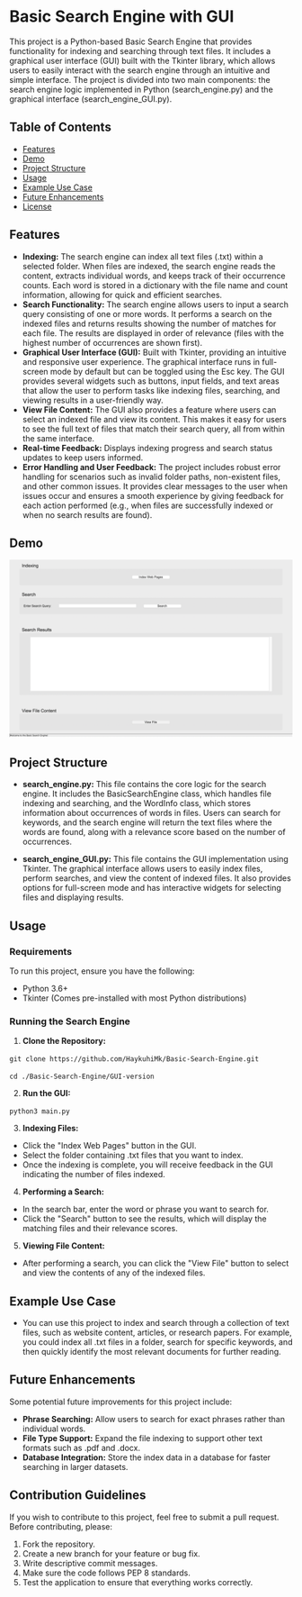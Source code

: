# Basic Search Engine with GUI

This project is a Python-based Basic Search Engine that provides functionality for indexing and searching through text files. It includes a graphical user interface (GUI) built with the Tkinter library, which allows users to easily interact with the search engine through an intuitive and simple interface. The project is divided into two main components: the search engine logic implemented in Python (search_engine.py) and the graphical interface (search_engine_GUI.py).

## Table of Contents

- [Features](#features)
- [Demo](#demo)
- [Project Structure](#project-structure)
- [Usage](#usage)
- [Example Use Case](#example-use-case)
- [Future Enhancements](#future-enhancements)
- [License](#license)

## Features

- **Indexing:** The search engine can index all text files (.txt) within a selected folder. When files are indexed, the search engine reads the content, extracts individual words, and keeps track of their occurrence counts. Each word is stored in a dictionary with the file name and count information, allowing for quick and efficient searches.
- **Search Functionality:** The search engine allows users to input a search query consisting of one or more words. It performs a search on the indexed files and returns results showing the number of matches for each file. The results are displayed in order of relevance (files with the highest number of occurrences are shown first).
- **Graphical User Interface (GUI):** Built with Tkinter, providing an intuitive and responsive user experience. The graphical interface runs in full-screen mode by default but can be toggled using the Esc key. The GUI provides several widgets such as buttons, input fields, and text areas that allow the user to perform tasks like indexing files, searching, and viewing results in a user-friendly way.
- **View File Content:** The GUI also provides a feature where users can select an indexed file and view its content. This makes it easy for users to see the full text of files that match their search query, all from within the same interface.
- **Real-time Feedback:** Displays indexing progress and search status updates to keep users informed.
- **Error Handling and User Feedback:** The project includes robust error handling for scenarios such as invalid folder paths, non-existent files, and other common issues. It provides clear messages to the user when issues occur and ensures a smooth experience by giving feedback for each action performed (e.g., when files are successfully indexed or when no search results are found).

## Demo

![Search Engine GUI Screenshot](Screenshots/gui_screenshot.png)

## Project Structure
- **search_engine.py:** This file contains the core logic for the search engine. It includes the BasicSearchEngine class, which handles file indexing and searching, and the WordInfo class, which stores information about occurrences of words in files. Users can search for keywords, and the search engine will return the text files where the words are found, along with a relevance score based on the number of occurrences.

- **search_engine_GUI.py:** This file contains the GUI implementation using Tkinter. The graphical interface allows users to easily index files, perform searches, and view the content of indexed files. It also provides options for full-screen mode and has interactive widgets for selecting files and displaying results.

## Usage

### Requirements
To run this project, ensure you have the following:

- Python 3.6+
- Tkinter (Comes pre-installed with most Python distributions)

### Running the Search Engine
1. **Clone the Repository:**
   
```git clone https://github.com/HaykuhiMk/Basic-Search-Engine.git```

```cd ./Basic-Search-Engine/GUI-version```

2. **Run the GUI:**

```python3 main.py```
   
3. **Indexing Files:**

- Click the "Index Web Pages" button in the GUI.
- Select the folder containing .txt files that you want to index.
- Once the indexing is complete, you will receive feedback in the GUI indicating the number of files indexed.

4. **Performing a Search:**

- In the search bar, enter the word or phrase you want to search for.
- Click the "Search" button to see the results, which will display the matching files and their relevance scores.

5. **Viewing File Content:**

- After performing a search, you can click the "View File" button to select and view the contents of any of the indexed files.
  
## Example Use Case
- You can use this project to index and search through a collection of text files, such as website content, articles, or research papers. For example, you could index all .txt files in a folder, search for specific keywords, and then quickly identify the most relevant documents for further reading.

## Future Enhancements
Some potential future improvements for this project include:

- **Phrase Searching:** Allow users to search for exact phrases rather than individual words.
- **File Type Support:** Expand the file indexing to support other text formats such as .pdf and .docx.
- **Database Integration:** Store the index data in a database for faster searching in larger datasets.

## Contribution Guidelines
If you wish to contribute to this project, feel free to submit a pull request. Before contributing, please:

1. Fork the repository.
2. Create a new branch for your feature or bug fix.
3. Write descriptive commit messages.
4. Make sure the code follows PEP 8 standards.
5. Test the application to ensure that everything works correctly.




